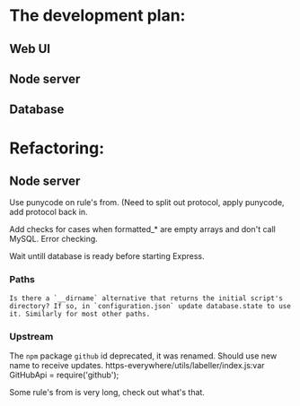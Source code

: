 # The development plan:
## Web UI
## Node server
## Database

# Refactoring:
## Node server

Use punycode on rule's from. (Need to split out protocol, apply punycode, add protocol back in.

Add checks for cases when formatted_* are empty arrays and don't call MySQL. Error checking.

Wait untill database is ready before starting Express.

### Paths
    Is there a `__dirname` alternative that returns the initial script's directory? If so, in `configuration.json` update database.state to use it. Similarly for most other paths.

### Upstream
The `npm` package `github` id deprecated, it was renamed. Should use new name to receive updates. 
https-everywhere/utils/labeller/index.js:var GitHubApi = require('github');

Some rule's from is very long, check out what's that.

